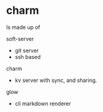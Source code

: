 # charm

Is made up of 

soft-server

- git server 
- ssh based

charm
- kv server with sync, and sharing.

glow
- cli markdown renderer





